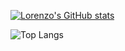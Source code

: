 
[![Lorenzo's GitHub stats](https://github-readme-stats.vercel.app/api?username=lorenzoc25&&bg_color=30,5307a8,0757a8&title_color=82c1ff&text_color=bfdfff&hide_border=true&show_icons=true&&hide_rank=true)](https://github.com/anuraghazra/github-readme-stats)

![Top Langs](https://github-readme-stats.vercel.app/api/top-langs/?username=lorenzoc25&layout=compact&card_width=248&langs_count=6)


<!-- **lorenzoc25/lorenzoc25** is a ✨ _special_ ✨ repository because its `README.md` (this file) appears on your GitHub profile. 


Here are some ideas to get you started:

- 🔭 I’m currently working on ...
- 🌱 I’m currently learning ...
- 👯 I’m looking to collaborate on ...
- 🤔 I’m looking for help with ...
- 💬 Ask me about ...
- 📫 How to reach me: ...
- 😄 Pronouns: ...
- ⚡ Fun fact: ...
-->
